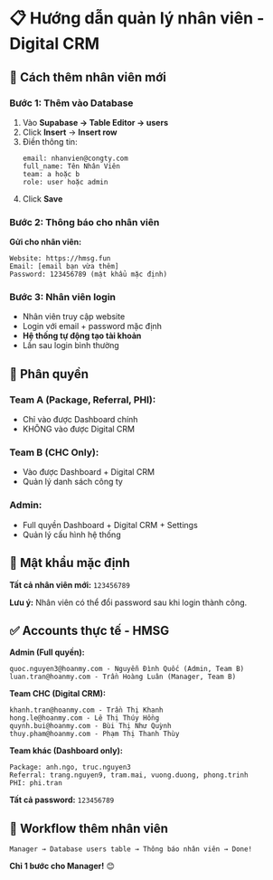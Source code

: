 # 📋 Hướng dẫn quản lý nhân viên - Digital CRM

## 🎯 Cách thêm nhân viên mới

### Bước 1: Thêm vào Database
1. Vào **Supabase → Table Editor → users**
2. Click **Insert** → **Insert row**
3. Điền thông tin:
   ```
   email: nhanvien@congty.com
   full_name: Tên Nhân Viên
   team: a hoặc b
   role: user hoặc admin
   ```
4. Click **Save**

### Bước 2: Thông báo cho nhân viên
**Gửi cho nhân viên:**
```
Website: https://hmsg.fun
Email: [email bạn vừa thêm]
Password: 123456789 (mật khẩu mặc định)
```

### Bước 3: Nhân viên login
- Nhân viên truy cập website
- Login với email + password mặc định
- **Hệ thống tự động tạo tài khoản**
- Lần sau login bình thường

## 🔐 Phân quyền

### Team A (Package, Referral, PHI):
- Chỉ vào được Dashboard chính
- KHÔNG vào được Digital CRM

### Team B (CHC Only): 
- Vào được Dashboard + Digital CRM
- Quản lý danh sách công ty

### Admin:
- Full quyền Dashboard + Digital CRM + Settings
- Quản lý cấu hình hệ thống

## 📝 Mật khẩu mặc định

**Tất cả nhân viên mới:** `123456789`

**Lưu ý:** Nhân viên có thể đổi password sau khi login thành công.

## ✅ Accounts thực tế - HMSG

**Admin (Full quyền):**
```
quoc.nguyen3@hoanmy.com - Nguyễn Đình Quốc (Admin, Team B)
luan.tran@hoanmy.com - Trần Hoàng Luân (Manager, Team B)
```

**Team CHC (Digital CRM):**
```  
khanh.tran@hoanmy.com - Trần Thị Khanh
hong.le@hoanmy.com - Lê Thị Thúy Hồng
quynh.bui@hoanmy.com - Bùi Thị Như Quỳnh
thuy.pham@hoanmy.com - Phạm Thị Thanh Thùy
```

**Team khác (Dashboard only):**
```
Package: anh.ngo, truc.nguyen3
Referral: trang.nguyen9, tram.mai, vuong.duong, phong.trinh  
PHI: phi.tran
```

**Tất cả password:** `123456789`

## 🚀 Workflow thêm nhân viên

```
Manager → Database users table → Thông báo nhân viên → Done!
```

**Chỉ 1 bước cho Manager!** 😊